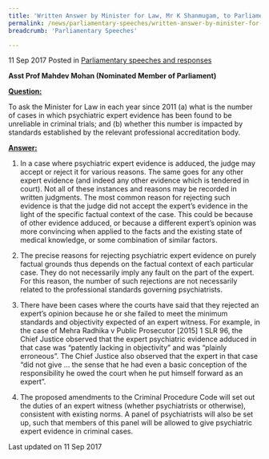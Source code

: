 ```yaml
---
title: 'Written Answer by Minister for Law, Mr K Shanmugam, to Parliamentary Question on Psychiatric Evidence Found Unreliable in Criminal Trials'
permalink: /news/parliamentary-speeches/written-answer-by-minister-for-law--mr-k-shanmugam--to-parliamen9/
breadcrumb: 'Parliamentary Speeches'

---
```



11 Sep 2017 Posted in [Parliamentary speeches and responses](/news/parliamentary-speeches)

**Asst Prof Mahdev Mohan (Nominated Member of Parliament)**


**<u>Question:</u>**
 
To ask the Minister for Law in each year since 2011 (a) what is the number of cases in which psychiatric expert evidence has been found to be unreliable in criminal trials; and (b) whether this number is impacted by standards established by the relevant professional accreditation body. 


**<u>Answer:</u>**

1. In a case where psychiatric expert evidence is adduced, the judge may accept or reject it for various reasons. The same goes for any other expert evidence (and indeed any other evidence which is tendered in court). Not all of these instances and reasons may be recorded in written judgments. The most common reason for rejecting such evidence is that the judge did not accept the expert’s evidence in the light of the specific factual context of the case. This could be because of other evidence adduced, or because a different expert’s opinion was more convincing when applied to the facts and the existing state of medical knowledge, or some combination of similar factors.

 

2. The precise reasons for rejecting psychiatric expert evidence on purely factual grounds thus depends on the factual context of each particular case. They do not necessarily imply any fault on the part of the expert. For this reason, the number of such rejections are not necessarily related to the professional standards governing psychiatrists.  

 

3. There have been cases where the courts have said that they rejected an expert’s opinion because he or she failed to meet the minimum standards and objectivity expected of an expert witness. For example, in the case of Mehra Radhika v Public Prosecutor [2015] 1 SLR 96, the Chief Justice observed that the expert psychiatric evidence adduced in that case was “patently lacking in objectivity” and was “plainly erroneous”. The Chief Justice also observed that the expert in that case “did not give … the sense that he had even a basic conception of the responsibility he owed the court when he put himself forward as an expert”.

 

4. The proposed amendments to the Criminal Procedure Code will set out the duties of an expert witness (whether psychiatrists or otherwise), consistent with existing norms. A panel of psychiatrists will also be set up, such that members of this panel will be allowed to give psychiatric expert evidence in criminal cases.

<p class="right-side-updated">Last updated on 11 Sep 2017</p>

